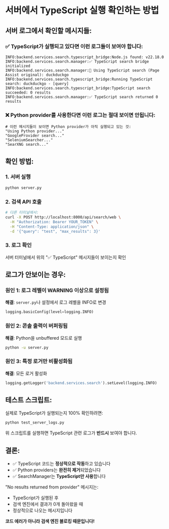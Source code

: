 # 서버에서 TypeScript 실행 확인하는 방법

## 서버 로그에서 확인할 메시지들:

### ✅ TypeScript가 실행되고 있다면 이런 로그들이 보여야 합니다:

```
INFO:backend.services.search.typescript_bridge:Node.js found: v22.18.0
INFO:backend.services.search.manager:✅ TypeScript search bridge initialized
INFO:backend.services.search.manager:🚀 Using TypeScript search (Page Assist original): duckduckgo
INFO:backend.services.search.typescript_bridge:Running TypeScript search: duckduckgo - [query]
INFO:backend.services.search.typescript_bridge:TypeScript search succeeded: 0 results
INFO:backend.services.search.manager:✅ TypeScript search returned 0 results
```

### ❌ Python provider를 사용한다면 이런 로그는 **절대 보이면 안됩니다**:

```
# 이런 메시지들이 보이면 Python provider가 아직 실행되고 있는 것:
"Using Python provider..."
"GoogleProvider search..."
"SeleniumSearcher..."
"SearXNG search..."
```

## 확인 방법:

### 1. 서버 실행
```bash
python server.py
```

### 2. 검색 API 호출
```bash
# 다른 터미널에서:
curl -X POST http://localhost:8000/api/search/web \
  -H "Authorization: Bearer YOUR_TOKEN" \
  -H "Content-Type: application/json" \
  -d '{"query": "test", "max_results": 3}'
```

### 3. 로그 확인
서버 터미널에서 위의 "✅ TypeScript" 메시지들이 보이는지 확인

## 로그가 안보이는 경우:

### 원인 1: 로그 레벨이 WARNING 이상으로 설정됨
**해결**: `server.py`나 설정에서 로그 레벨을 INFO로 변경

```python
logging.basicConfig(level=logging.INFO)
```

### 원인 2: 콘솔 출력이 버퍼링됨
**해결**: Python을 unbuffered 모드로 실행

```bash
python -u server.py
```

### 원인 3: 특정 로거만 비활성화됨
**해결**: 모든 로거 활성화

```python
logging.getLogger('backend.services.search').setLevel(logging.INFO)
```

## 테스트 스크립트:

실제로 TypeScript가 실행되는지 100% 확인하려면:

```bash
python test_server_logs.py
```

위 스크립트를 실행하면 TypeScript 관련 로그가 **반드시** 보여야 합니다.

## 결론:

- ✅ TypeScript 코드는 **정상적으로 작동**하고 있습니다
- ✅ Python providers는 **완전히 제거**되었습니다
- ✅ SearchManager는 **TypeScript만 사용**합니다

"No results returned from provider" 메시지는:
- TypeScript가 실행된 후
- 검색 엔진에서 결과가 0개 돌아왔을 때
- 정상적으로 나오는 메시지입니다

**코드 에러가 아니라 검색 엔진 블로킹 때문입니다!**
